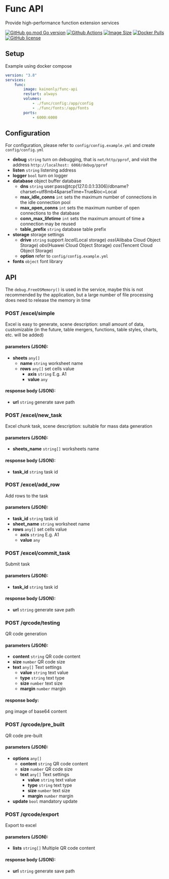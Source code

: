 # Func API

Provide high-performance function extension services

[![GitHub go.mod Go version](https://img.shields.io/github/go-mod/go-version/kainonly/func-api?style=flat-square)](https://github.com/kainonly/func-api)
[![Github Actions](https://img.shields.io/github/workflow/status/kainonly/func-api/release?style=flat-square)](https://github.com/kainonly/func-api/actions)
[![Image Size](https://img.shields.io/docker/image-size/kainonly/func-api?style=flat-square)](https://hub.docker.com/r/kainonly/func-api)
[![Docker Pulls](https://img.shields.io/docker/pulls/kainonly/func-api.svg?style=flat-square)](https://hub.docker.com/r/kainonly/func-api)
[![GitHub license](https://img.shields.io/badge/license-MIT-blue.svg?style=flat-square)](https://raw.githubusercontent.com/kainonly/func-api/master/LICENSE)

## Setup

Example using docker compose

```yaml
version: "3.8"
services: 
    func:
        image: kainonly/func-api
        restart: always
        volumes: 
            - ./func/config:/app/config
            - ./func/fonts:/app/fonts
        ports: 
            - 6000:6000
```

## Configuration

For configuration, please refer to `config/config.example.yml` and create `config/config.yml`

- **debug** `string` turn on debugging, that is `net/http/pprof`, and visit the address `http://localhost: 6060/debug/pprof`
- **listen** `string` listening address
- **logger** `bool` turn on logger
- **database** object buffer database
  - **dns** `string` user:pass@tcp(127.0.0.1:3306)/dbname?charset=utf8mb4&parseTime=True&loc=Local
  - **max_idle_conns** `int` sets the maximum number of connections in the idle connection pool
  - **max_open_conns** `int` sets the maximum number of open connections to the database
  - **conn_max_lifetime** `int` sets the maximum amount of time a connection may be reused
  - **table_prefix** `string` database table prefix
- **storage** storage settings
  - **drive** `string` support *local*(Local storage) *oss*(Alibaba Cloud Object Storage) *obs*(Huawei Cloud Object Storage) *cos*(Tencent Cloud Object Storage)
  - **option** refer to `config/config.example.yml`
- **fonts** `object` font library

## API

The `debug.FreeOSMemory()` is used in the service, maybe this is not recommended by the application, but a large number of file processing does need to release the memory in time

### POST /excel/simple

Excel is easy to generate, scene description: small amount of data, customizable (in the future, table mergers, functions, table styles, charts, etc. will be added)

#### parameters (JSON):

- **sheets** `any[]` 
  - **name** `string` worksheet name
  - **rows** `any[]` set cells value 
    - **axis** `string` E.g. A1
    - **value** `any`

#### response body (JSON):

- **url** `string` generate save path

### POST /excel/new_task

Excel chunk task, scene description: suitable for mass data generation

#### parameters (JSON):

- **sheets_name** `string[]` worksheets name

#### response body (JSON):

- **task_id** `string` task id

### POST /excel/add_row

Add rows to the task

#### parameters (JSON):

- **task_id** `string` task id
- **sheet_name** `string` worksheet name
- **rows** `any[]` set cells value 
  - **axis** `string` E.g. A1
  - **value** `any`

### POST /excel/commit_task

Submit task

#### parameters (JSON):

- **task_id** `string` task id

#### response body (JSON):

- **url** `string` generate save path

### POST /qrcode/testing

QR code generation

#### parameters (JSON):

- **content** `string` QR code content
- **size** `number` QR code size
- **text** `any[]` Text settings
  - **value** `string` text value
  - **type** `string` text type
  - **size** `number` text size
  - **margin** `number` margin

#### response body:

png image of base64 content

### POST /qrcode/pre_built

QR code pre-built

#### parameters (JSON):

- **options** `any[]`
  - **content** `string` QR code content
  - **size** `number` QR code size
  - **text** `any[]` Text settings
    - **value** `string` text value
    - **type** `string` text type
    - **size** `number` text size
    - **margin** `number` margin
- **update** `bool` mandatory update

### POST /qrcode/export

Export to excel

#### parameters (JSON):

- **lists** `string[]` Multiple QR code content

#### response body (JSON):

- **url** `string` generate save path